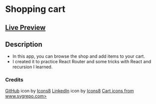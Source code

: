 # Shopping cart

## [Live Preview](https://twentysixhugs.github.io/shopping-cart/)

## Description

- In this app, you can browse the shop and add items to your cart.
- I created it to practice React Router and some tricks with React and recursion I learned.

### Credits

<a target="_blank" href="https://icons8.com/icon/62856/github">GitHub</a> icon by <a target="_blank" href="https://icons8.com">Icons8</a>
<a target="_blank" href="https://icons8.com/icon/xuvGCOXi8Wyg/linkedin">LinkedIn</a> icon by <a target="_blank" href="https://icons8.com">Icons8</a>
<a target="_blank" href="https://www.svgrepo.com">Cart icons from www.svgrepo.com></a>
